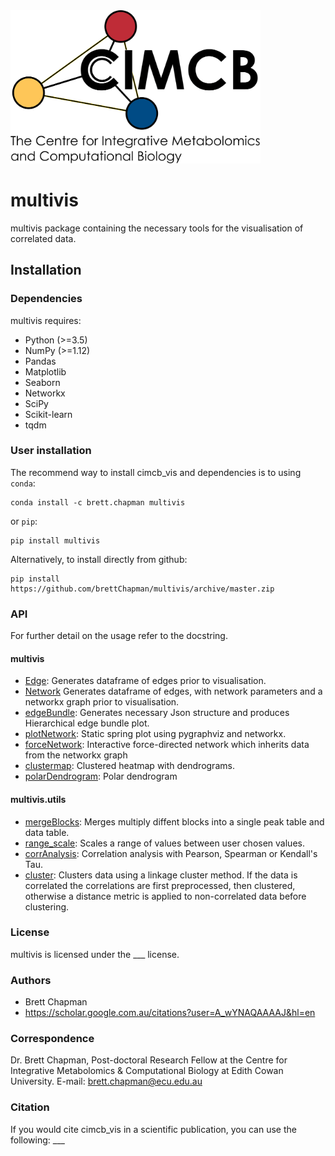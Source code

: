 <img src="cimcb_logo.png" alt="drawing" width="400"/>

# multivis
multivis package containing the necessary tools for the visualisation of correlated data.

## Installation

### Dependencies
multivis requires:
- Python (>=3.5)
- NumPy (>=1.12)
- Pandas
- Matplotlib
- Seaborn
- Networkx
- SciPy
- Scikit-learn
- tqdm

### User installation
The recommend way to install cimcb_vis and dependencies is to using ``conda``:
```console
conda install -c brett.chapman multivis
```
or ``pip``:
```console
pip install multivis
```
Alternatively, to install directly from github:
```console
pip install https://github.com/brettChapman/multivis/archive/master.zip
```

### API
For further detail on the usage refer to the docstring.

#### multivis
- [Edge](https://github.com/brettChapman/multivis/blob/master/multivis/Edge.py): Generates dataframe of edges prior to visualisation.
- [Network](https://github.com/brettChapman/multivis/blob/master/multivis/Network.py) Generates dataframe of edges, with network parameters and a networkx graph prior to visualisation.
- [edgeBundle](https://github.com/brettChapman/multivis/blob/master/multivis/edgeBundle.py): Generates necessary Json structure and produces Hierarchical edge bundle plot.
- [plotNetwork](https://github.com/brettChapman/multivis/blob/master/multivis/plotNetwork.py): Static spring plot using pygraphviz and networkx.
- [forceNetwork](https://github.com/brettChapman/multivis/blob/master/multivis/forceNetwork.py): Interactive force-directed network which inherits data from the networkx graph
- [clustermap](https://github.com/brettChapman//multivis/blob/master/multivis/clustermap.py): Clustered heatmap with dendrograms.
- [polarDendrogram](https://github.com/brettChapman/multivis/blob/master/multivis/polarDendrogram.py): Polar dendrogram

#### multivis.utils
- [mergeBlocks](https://github.com/brettChapman/multivis/blob/master/multivis/utils/mergeBlocks.py): Merges multiply diffent blocks into a single peak table and data table.
- [range_scale](https://github.com/brettChapman/multivis/blob/master/multivis/utils/range_scale.py): Scales a range of values between user chosen values.
- [corrAnalysis](https://github.com/brettChapman/multivis/blob/master/multivis/corrAnalysis.py): Correlation analysis with Pearson, Spearman or Kendall's Tau.
- [cluster](https://github.com/brettChapman/multivis/blob/master/multivis/utils/spatialClustering.py): Clusters data using a linkage cluster method. If the data is correlated the correlations are first preprocessed, then clustered, otherwise a distance metric is applied to non-correlated data before clustering.

### License
multivis is licensed under the ___ license.

### Authors
- Brett Chapman
- https://scholar.google.com.au/citations?user=A_wYNAQAAAAJ&hl=en

### Correspondence
Dr. Brett Chapman, Post-doctoral Research Fellow at the Centre for Integrative Metabolomics & Computational Biology at Edith Cowan University.
E-mail: brett.chapman@ecu.edu.au

### Citation
If you would cite cimcb_vis in a scientific publication, you can use the following: ___
